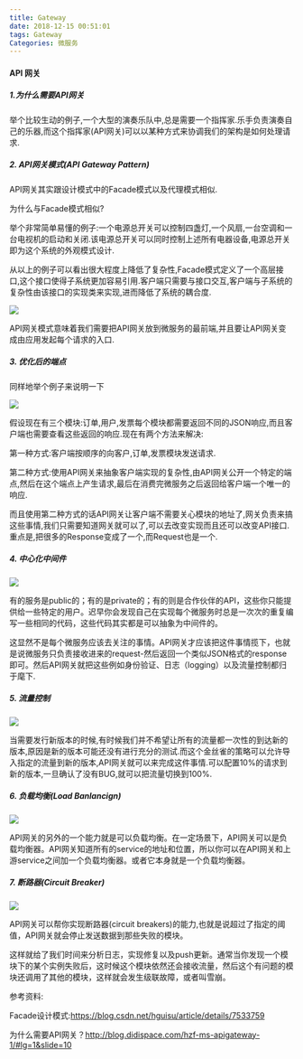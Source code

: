 ```yaml
---
title: Gateway
date: 2018-12-15 00:51:01
tags: Gateway
Categories: 微服务
---
```


#### API 网关

##### 1.为什么需要API网关

举个比较生动的例子,一个大型的演奏乐队中,总是需要一个指挥家.乐手负责演奏自己的乐器,而这个指挥家(API网关)可以以某种方式来协调我们的架构是如何处理请求.

##### 2. API网关模式(API Gateway Pattern)

API网关其实跟设计模式中的Facade模式以及代理模式相似.

为什么与Facade模式相似?

举个非常简单易懂的例子:一个电源总开关可以控制四盏灯,一个风扇,一台空调和一台电视机的启动和关闭.该电源总开关可以同时控制上述所有电器设备,电源总开关即为这个系统的外观模式设计.

从以上的例子可以看出很大程度上降低了复杂性,Facade模式定义了一个高层接口,这个接口使得子系统更加容易引用.客户端只需要与接口交互,客户端与子系统的复杂性由该接口的实现类来实现,进而降低了系统的耦合度.

<!-- more-->

![](http://my.csdn.net/uploads/201205/04/1336117360_9418.jpg)

API网关模式意味着我们需要把API网关放到微服务的最前端,并且要让API网关变成由应用发起每个请求的入口.

##### 3. 优化后的端点

同样地举个例子来说明一下

![](http://blog.didispace.com/content/images/posts/hzf-ms-apigateway-1-11.png)

假设现在有三个模块:订单,用户,发票每个模块都需要返回不同的JSON响应,而且客户端也需要查看这些返回的响应.现在有两个方法来解决:

第一种方式:客户端按顺序的向客户,订单,发票模块发送请求.

第二种方式:使用API网关来抽象客户端实现的复杂性,由API网关公开一个特定的端点,然后在这个端点上产生请求,最后在消费完微服务之后返回给客户端一个唯一的响应.

而且使用第二种方式的话API网关让客户端不需要关心模块的地址了,网关负责来搞这些事情,我们只需要知道网关就可以了,可以去改变实现而且还可以改变API接口.重点是,把很多的Response变成了一个,而Request也是一个.

##### 4. 中心化中间件

![](http://blog.didispace.com/content/images/posts/hzf-ms-apigateway-1-12.png)

有的服务是public的；有的是private的；有的则是合作伙伴的API，这些你只能提供给一些特定的用户。迟早你会发现自己在实现每个微服务时总是一次次的重复编写一些相同的代码，这些代码其实都是可以抽象为中间件的。

这显然不是每个微服务应该去关注的事情。API网关才应该把这件事情揽下，也就是说微服务只负责接收进来的request-然后返回一个类似JSON格式的response即可。然后API网关就把这些例如身份验证、日志（logging）以及流量控制都归于麾下.

##### 5. 流量控制

![](http://blog.didispace.com/content/images/posts/hzf-ms-apigateway-1-14.png)

当需要发行新版本的时候,有时候我们并不希望让所有的流量都一次性的到达新的版本,原因是新的版本可能还没有进行充分的测试.而这个金丝雀的策略可以允许导入指定的流量到新的版本,API网关就可以来完成这件事情.可以配置10%的请求到新的版本,一旦确认了没有BUG,就可以把流量切换到100%.

##### 6. 负载均衡(Load Banlancign)

![](http://blog.didispace.com/content/images/posts/hzf-ms-apigateway-1-15.png)

API网关的另外的一个能力就是可以负载均衡。在一定场景下，API网关可以是负载均衡器。API网关知道所有的service的地址和位置，所以你可以在API网关和上游service之间加一个负载均衡器。或者它本身就是一个负载均衡器。

##### 7. 断路器(Circuit Breaker)



![](http://blog.didispace.com/content/images/posts/hzf-ms-apigateway-1-16.png)

API网关可以帮你实现断路器(circuit breakers)的能力,也就是说超过了指定的阈值，API网关就会停止发送数据到那些失败的模块。

这样就给了我们时间来分析日志，实现修复以及push更新。通常当你发现一个模块下的某个实例失败后，这时候这个模块依然还会接收流量，然后这个有问题的模块还调用了其他的模块，这样就会发生级联故障，或者叫雪崩。



参考资料:

Facade设计模式:https://blog.csdn.net/hguisu/article/details/7533759

为什么需要API网关？http://blog.didispace.com/hzf-ms-apigateway-1/#lg=1&slide=10





